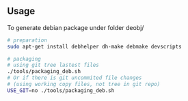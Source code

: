 
## Usage
To generate debian package under folder deobj/
```bash
# preparation
sudo apt-get install debhelper dh-make debmake devscripts

# packaging
# using git tree lastest files
./tools/packaging_deb.sh
# Or if there is git uncommited file changes
# (using working copy files, not tree in git repo)
USE_GIT=no ./tools/packaging_deb.sh
```
